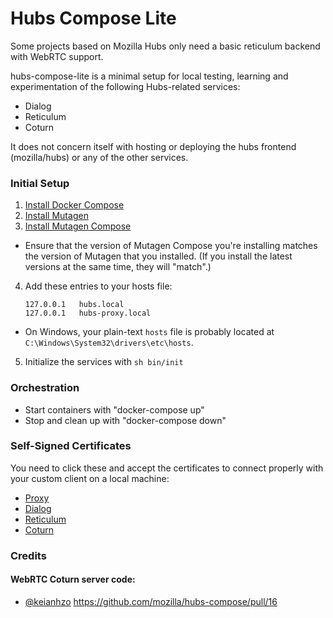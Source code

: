 # Hubs Compose Lite

Some projects based on Mozilla Hubs only need a basic reticulum backend with WebRTC support.

hubs-compose-lite is a minimal setup for local testing, learning and experimentation of the following Hubs-related services:

-   Dialog
-   Reticulum
-   Coturn

It does not concern itself with hosting or deploying the hubs frontend (mozilla/hubs) or any of the other services.

### Initial Setup

1. [Install Docker Compose](https://docs.docker.com/compose/install)
2. [Install Mutagen](https://mutagen.io/documentation/introduction/installation)
3. [Install Mutagen Compose](https://github.com/mutagen-io/mutagen-compose#system-requirements)

-   Ensure that the version of Mutagen Compose you're installing matches the version of Mutagen that you installed. (If you install the latest versions at the same time, they will "match".)

4.  Add these entries to your hosts file:

        127.0.0.1   hubs.local
        127.0.0.1   hubs-proxy.local

-   On Windows, your plain-text `hosts` file is probably located at `C:\Windows\System32\drivers\etc\hosts`.

5. Initialize the services with `sh bin/init`

### Orchestration

-   Start containers with "docker-compose up"
-   Stop and clean up with "docker-compose down"

### Self-Signed Certificates

You need to click these and accept the certificates to connect properly with your custom client on a local machine:

-   [Proxy](https://hubs-proxy.local:4000)
-   [Dialog](https://hubs.local:4443)
-   [Reticulum](https://hubs.local:4000)
-   [Coturn](https://hubs.local:5349)


### Credits

#### WebRTC Coturn server code:
- [@keianhzo](https://www.github.com/keianhzo)
https://github.com/mozilla/hubs-compose/pull/16
